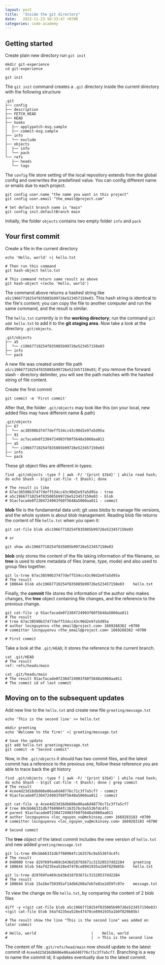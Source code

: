 ```yaml
---
layout: post
title:  "Inside the git directory"
date:   2022-11-23 10:33:47 +0700
categories: code-academy
---
```


## Getting started 

Create plain new directory run `git init`

```
mkdir git-experience
cd git-experience

git init
```

The `git init` command creates a `.git` directory inside the current directory with the following structure

```
.git
├── config
├── description
├── FETCH_HEAD
├── HEAD
├── hooks
│  ├── applypatch-msg.sample
│  ├── commit-msg.sample
├── info
│  └── exclude
├── objects
│  ├── info
│  └── pack
└── refs
   ├── heads
   └── tags
```

The `config` file store setting of the local repository extends from the global config and overwrites the predefined value. You can config different name or emails due to each project.

```
git config user.name "the name you want in this project"
git config user.email "the_email@project.com"

# Set default branch name is "main"
git config init.defaultBranch main
```

Initially, the folder `objects` contains two empty folder `info` and `pack`

## Your first commit

Create a file in the current directory

```
echo 'Hello, world' >| hello.txt

# Then run this command
git hash-object hello.txt

# This command return same result as above
git hash-object <(echo 'Hello, world')
```

The command above returns a hashed string like `a5c19667710254f835085b99726e523457150e03`. This hash string is identical to the file's content; you can copy the file to another computer and run the same command, and the result is similar.

The `hello.txt` currently is in the **working directory**; run the command `git add hello.txt` to add it to the **git staging area**. Now take a look at the directory `.git/objects`.

```
.git/objects
├── a5
│  └── c19667710254f835085b99726e523457150e03
├── info
└── pack
```


A new file was created under file path `a5/c19667710254f835085b99726e523457150e03`; if you remove the forward slash - directory delimiter, you will see the path matches with the hashed string of file content.

Create the first commit

```
git commit -m 'First commit'
```

After that, the folder `.git/objects` may look like this (on your local, new added files may have different name & path)

```
.git/objects
├── 67
│  └── ac38590b37477deff534cc43c90d2e97a5d95a
├── 91
│  └── acfacade0f2304724903f60f5648a5060aa011
├── a5
│  └── c19667710254f835085b99726e523457150e03
├── info
└── pack
```

These git object files are different in types:

```
find .git/objects -type f | awk -F/ '{print $3$4}' | while read hash; do echo $hash - $(git cat-file -t $hash); done

# The result is like
# 67ac38590b37477deff534cc43c90d2e97a5d95a - tree
# a5c19667710254f835085b99726e523457150e03 - blob
# 91acfacade0f2304724903f60f5648a5060aa011 - commit
```

**blob** file is the fundamental data unit; git uses blobs to manage file versions, and the whole system is about blob management. Reading blob file returns the content of file `hello.txt` when you open it:

```
git cat-file blob a5c19667710254f835085b99726e523457150e03

# or

git show a5c19667710254f835085b99726e523457150e03
```

**blob** only stores the content of the file laking information of the filename, so **tree** is used to store metadata of files (name, type, mode) and also used to group files together. 

```
git ls-tree 67ac38590b37477deff534cc43c90d2e97a5d95a
# The result
# 100644 blob a5c19667710254f835085b99726e523457150e03    hello.txt
```

Finally, the **commit** file stores the information of the author who makes changes, the **tree** object containing file changes, and the reference to the previous change.

```
git cat-file -p 91acfacade0f2304724903f60f5648a5060aa011
# The result
# tree 67ac38590b37477deff534cc43c90d2e97a5d95a
# author locnguyenvu <the_email@project.com> 1669268362 +0700
# committer locnguyenvu <the_email@project.com> 1669268362 +0700

# First commit
```

Take a look at the `.git/HEAD`; it stores the reference to the current branch.

```
cat .git/HEAD
# The result
ref: refs/heads/main

cat .git/heads/main
# The result 91acfacade0f2304724903f60f5648a5060aa011
# The commit id of last commit
```

## Moving on to the subsequent updates

Add new line to the `hello.txt` and create new file `greeting/message.txt`

```
echo 'This is the second line' >> hello.txt

mkdir greeting
echo 'Welcome to the firm!' >| greeting/message.txt

# Save the update
git add hello.txt greeting/message.txt
git commit -m "Second commit"
```

Now, in the `.git/objects` it should has two commit files, and the latest commit has a reference to the previous one, follow these reference you are able to trace back the git history

```
find .git/objects -type f | awk -F/ '{print $3$4}' | while read hash; do echo $hash - $(git cat-file -t $hash); done | grep commit
# The result
# 4cee4d23d16db606e06aa6d48776c71c3f7a5cf7 - commit
# 91acfacade0f2304724903f60f5648a5060aa011 - commit

git cat-file -p 4cee4d23d16db606e06aa6d48776c71c3f7a5cf7
# tree 89cbb66331db7f60904fc16357bc9a5536fdc4fc
# parent 91acfacade0f2304724903f60f5648a5060aa011
# author locnguyenvu <loc_nguyen_vu@mckinsey.com> 1669283183 +0700
# committer locnguyenvu <loc_nguyen_vu@mckinsey.com> 1669283183 +0700

# Second commit
```

The **tree** object of the latest commit includes the new version of `hello.txt` and new added `greeting/message.txt`

```
git ls-tree 89cbb66331db7f60904fc16357bc9a5536fdc4fc
# The result
# 040000 tree d29769fe469cb436d18793671c31520537dd2284    greeting
# 100644 blob 54af4235ea528e47478ce8941935a1b0f829b85b    hello.txt

git ls-tree d29769fe469cb436d18793671c31520537dd2284
# The result
# 100644 blob 15a16e750395af14db6260a7eb7e81e2d59fc07e    message.txt
```

To view the change on file `hello.txt`, by comparing the content of 2 blob files

```
diff -y <(git cat-file blob a5c19667710254f835085b99726e523457150e03) <(git cat-file blob 54af4235ea528e47478ce8941935a1b0f829b85b)

# The result show the line "This is the second line" was added on later commit

# Hello, world                         |    Hello, world
#                                      |  > This is the second line
```

The content of file `.git/refs/head/main` now should update to the latest commit id `4cee4d23d16db606e06aa6d48776c71c3f7a5cf7`. Branching is a way to name the commit id; it updates eventually due to the latest commit.